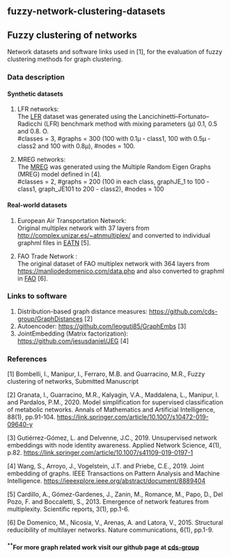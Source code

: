 
## fuzzy-network-clustering-datasets

## Fuzzy clustering of networks

Network datasets and software links used in [1], for the evaluation of fuzzy clustering methods for graph clustering.

### Data description

#### Synthetic datasets
1. LFR networks: <br /> The [LFR](/LFR/) dataset was generated using the Lancichinetti–Fortunato–Radicchi (LFR) benchmark method with mixing parameters (μ) 0.1, 0.5 and 0.8. O.<br />
#classes = 3,  #graphs = 300 (100 with 0.1μ - class1, 100 with 0.5μ - class2 and 100 with 0.8μ),  #nodes = 100.
	
2. MREG networks: <br />
The [MREG](/MREG/) was generated using the Multiple Random Eigen Graphs (MREG) model defined in [4].<br />
#classes = 2,  #graphs = 200 (100 in each class, graphJE_1 to 100 - class1, graph_JE101 to 200 - class2),  #nodes = 100
   
#### Real-world datasets
1. European Air Transportation Network:<br /> Original multiplex network with 37 layers from http://complex.unizar.es/~atnmultiplex/ and converted to individual graphml files in [EATN](/EUAir_Multiplex_Transport) [5].

2. FAO Trade Network :<br /> The original dataset of FAO multiplex network with 364 layers from https://manliodedomenico.com/data.php and also converted to graphml in [FAO](/FAO_Multiplex_Trade) [6].


### Links to software

1. Distribution-based graph distance measures: https://github.com/cds-group/GraphDistances [2]
2. Autoencoder: https://github.com/leoguti85/GraphEmbs [3]
3. JointEmbedding (Matrix factorization): https://github.com/jesusdaniel/JEG [4]

### References
[1] Bombelli, I., Manipur, I., Ferraro, M.B. and Guarracino, M.R., Fuzzy clustering of networks, Submitted Manuscript

[2] Granata, I., Guarracino, M.R., Kalyagin, V.A., Maddalena, L., Manipur, I. and Pardalos, P.M., 2020. Model simplification for supervised classification of metabolic networks. Annals of Mathematics and Artificial Intelligence, 88(1), pp.91-104.
https://link.springer.com/article/10.1007/s10472-019-09640-y

[3] Gutiérrez-Gómez, L. and Delvenne, J.C., 2019. Unsupervised network embeddings with node identity awareness. Applied Network Science, 4(1), p.82. https://link.springer.com/article/10.1007/s41109-019-0197-1

[4] Wang, S., Arroyo, J., Vogelstein, J.T. and Priebe, C.E., 2019. Joint embedding of graphs. IEEE Transactions on Pattern Analysis and Machine Intelligence. https://ieeexplore.ieee.org/abstract/document/8889404

[5] Cardillo, A., Gómez-Gardenes, J., Zanin, M., Romance, M., Papo, D., Del Pozo, F. and Boccaletti, S., 2013. Emergence of network features from multiplexity. Scientific reports, 3(1), pp.1-6.

[6] De Domenico, M., Nicosia, V., Arenas, A. and Latora, V., 2015. Structural reducibility of multilayer networks. Nature communications, 6(1), pp.1-9.

#### <sup>**</sup>For more graph related work visit our github page at [cds-group](https://github.com/cds-group/)
